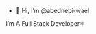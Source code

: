 - 👋 Hi, I’m @abednebi-wael


<!---
abednebi-wael/abednebi-wael is a ✨ special ✨ repository because its `README.md` (this file) appears on your GitHub profile.
You can click the Preview link to take a look at your changes.
--->I’m A Full Stack Developer⚛️ 
